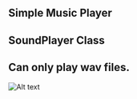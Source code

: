 Simple Music Player
--------------------------
SoundPlayer Class
--------------------------
Can only play wav files.
--------------------------
![Alt text](https://github.com/melihcan1376/MusicPlayer/blob/main/music.png?raw=true "Optional Title")
